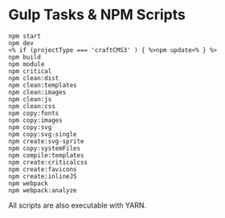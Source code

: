 # Gulp Tasks & NPM Scripts

```shell
npm start
npm dev
<% if (projectType === 'craftCMS3' ) { %>npm update<% } %>
npm build
npm module
npm critical
npm clean:dist
npm clean:templates
npm clean:images
npm clean:js
npm clean:css
npm copy:fonts
npm copy:images
npm copy:svg
npm copy:svg-single
npm create:svg-sprite
npm copy:systemFiles
npm compile:templates
npm create:criticalcss
npm create:favicons
npm create:inlineJS
npm webpack
npm webpack:analyze
```

All scripts are also executable with YARN.
